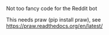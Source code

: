 Not too fancy code for the Reddit bot

This needs praw (pip install praw), see https://praw.readthedocs.org/en/latest/

